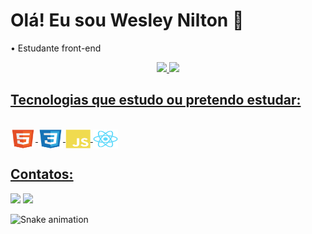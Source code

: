 # Olá! Eu sou Wesley Nilton 👋

• Estudante front-end

<div align="center">
  <a href="https://github.com/Wesley-Nilton">
  <img height="180em" src="https://github-readme-stats.vercel.app/api?username=Wesley-Nilton&show_icons=true&theme=midnight-purple&include_all_commits=true&count_private=true"/>
   <img height="180em" src="https://github-readme-stats.vercel.app/api/top-langs/?username=Wesley-Nilton&layout=compact&langs_count=7&theme=midnight-purple"/>
</div>
  
## Tecnologias que estudo ou pretendo estudar:
  
<div style="display: inline_block"><br>
  <img align="center" alt="Wes-HTML" height="30" width="40" src="https://raw.githubusercontent.com/devicons/devicon/master/icons/html5/html5-original.svg">
  <img align="center" alt="Wes-CSS" height="30" width="40" src="https://raw.githubusercontent.com/devicons/devicon/master/icons/css3/css3-original.svg">
  <img align="center" alt="Wes-Js" height="30" width="40" src="https://raw.githubusercontent.com/devicons/devicon/master/icons/javascript/javascript-plain.svg">
  <img align="center" alt="Wes-React" height="30" width="40" src="https://raw.githubusercontent.com/devicons/devicon/master/icons/react/react-original.svg">
  
</div>
  
## Contatos:
  
<div> 
  <a href="https://github.com/Wesley-Nilton" target="_blank"><img src="https://img.shields.io/badge/GitHub-100000?style=for-the-badge&logo=github&logoColor=white" target="_blank"></a>
  <a href="https://www.linkedin.com/in/wesley-nilton-8b5262224/" target="_blank"><img src="https://img.shields.io/badge/-LinkedIn-%230077B5?style=for-the-badge&logo=linkedin&logoColor=white" target="_blank"></a> 
</div>
  
![Snake animation](https://github.com/Wesley-Nilton/Wesley-Nilton/blob/output/github-contribution-grid-snake.svg)
